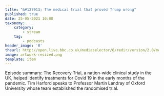 ```yaml
---
title: "&#127911; The medical trial that proved Trump wrong"
published: true
date: 25-05-2021 10:00
taxonomy:
    category:
        - stream
    tag:
        - podcasts
header_image: '0'
theurl: http://open.live.bbc.co.uk/mediaselector/6/redir/version/2.0/mediaset/audio-nondrm-download/proto/http/vpid/p09j8k29.mp3
image: artwork-resized.png
template: item
--- 
```

Episode summary: The Recovery Trial, a nation-wide clinical study in the UK, helped identify treatments for Covid 19 in the early months of the pandemic. Tim Harford speaks to Professor Martin Landray of Oxford University whose team established the randomised trial.

